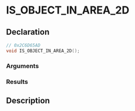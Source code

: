 # IS_OBJECT_IN_AREA_2D

## Declaration
```cpp
// 0x2C6D65AD
void IS_OBJECT_IN_AREA_2D();
```

### Arguments

### Results

## Description

